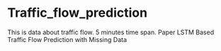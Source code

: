 # Traffic_flow_prediction
This is data about traffic flow.
5 minutes time span.
Paper LSTM Based Traffic Flow Prediction with Missing Data
